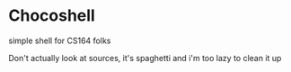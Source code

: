 # Chocoshell
simple shell for CS164 folks

Don't actually look at sources, it's spaghetti and i'm too lazy to clean it up
